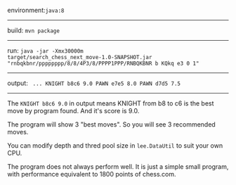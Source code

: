 environment:<code>java:8</code>

<hr>

build:
<code>mvn package</code>

<hr>

run:
<code>java -jar -Xmx30000m target/search_chess_next_move-1.0-SNAPSHOT.jar "rnbqkbnr/pppppppp/8/8/4P3/8/PPPP1PPP/RNBQKBNR b KQkq e3 0 1"</code>

<hr>

output:
<code>
...
KNIGHT b8c6 9.0
PAWN e7e5 8.0
PAWN d7d5 7.5
</code>

<hr>

The <code>KNIGHT b8c6 9.0</code> in output means KNIGHT from b8 to c6 is the best move by program found. And it's score is 9.0.

The program will show 3 "best moves". So you will see 3 recommended moves.

You can modify depth and thred pool size in <code>lee.DataUtil</code> to suit your own CPU.

The program does not always perform well. It is just a simple small program, with performance equivalent to 1800 points of chess.com.
